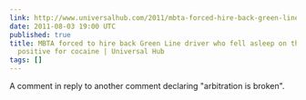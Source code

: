 ```yaml
---
link: http://www.universalhub.com/2011/mbta-forced-hire-back-green-line-driver-who-fell-a
date: 2011-08-03 19:00 UTC
published: true
title: MBTA forced to hire back Green Line driver who fell asleep on the job, tested
  positive for cocaine | Universal Hub
tags: []
---
```


A comment in reply to another comment declaring "arbitration is broken".
